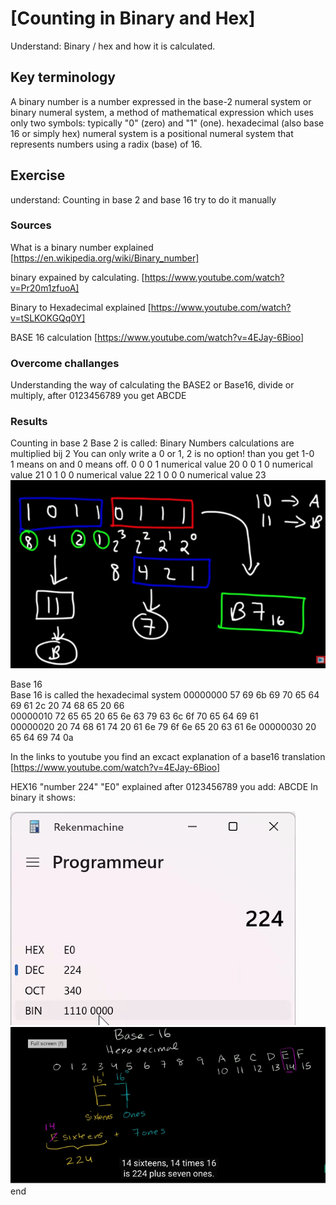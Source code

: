 # [Counting in Binary and Hex]
Understand: Binary / hex and how it is calculated. 


## Key terminology
A binary number is a number expressed in the base-2 numeral system or binary numeral system, a method of mathematical expression which uses only two symbols: typically "0" (zero) and "1" (one).
hexadecimal (also base 16 or simply hex) numeral system is a positional numeral system that represents numbers using a radix (base) of 16.

## Exercise
understand: Counting in base 2 and base 16
try to do it manually 


### Sources
What is a binary number explained
[https://en.wikipedia.org/wiki/Binary_number]

binary expained by calculating.
[https://www.youtube.com/watch?v=Pr20m1zfuoA]

Binary to Hexadecimal explained
[https://www.youtube.com/watch?v=tSLKOKGQq0Y]

BASE 16 calculation
[https://www.youtube.com/watch?v=4EJay-6Bioo]


### Overcome challanges
Understanding the way of calculating the BASE2 or Base16, divide or multiply, after 0123456789 you get ABCDE

### Results
Counting in base 2 
Base 2 is called: Binary Numbers calculations are multiplied bij 2
You can only write a 0 or 1,  2 is no option! than you get 1-0  
1 means on and 0 means off.
0 0 0 1   numerical value 20
0 0 1 0   numerical value 21
0 1 0 0   numerical value 22
1 0 0 0   numerical value 23
![binarytohex](../00_includes/Binairytohex.png)

Base 16  
Base 16 is called the hexadecimal system 
00000000  57 69 6b 69 70 65 64 69  61 2c 20 74 68 65 20 66  
00000010  72 65 65 20 65 6e 63 79  63 6c 6f 70 65 64 69 61  
00000020  20 74 68 61 74 20 61 6e  79 6f 6e 65 20 63 61 6e 
00000030  20 65 64 69 74 0a

In the links to youtube you find an excact explanation of a base16 translation
[https://www.youtube.com/watch?v=4EJay-6Bioo]

HEX16 "number 224" "E0" explained   after 0123456789 you add: ABCDE
In binary it shows: 

![224](../00_includes/BASE16-224.png)
![base16](../00_includes/BASE16.png)
end